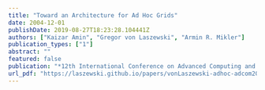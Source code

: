 ```yaml
---
title: "Toward an Architecture for Ad Hoc Grids"
date: 2004-12-01
publishDate: 2019-08-27T18:23:28.104441Z
authors: ["Kaizar Amin", "Gregor von Laszewski", "Armin R. Mikler"]
publication_types: ["1"]
abstract: ""
featured: false
publication: "*12th International Conference on Advanced Computing and Communications (ADCOM 2004)*"
url_pdf: "https://laszewski.github.io/papers/vonLaszewski-adhoc-adcom2004.pdf"
---
```


